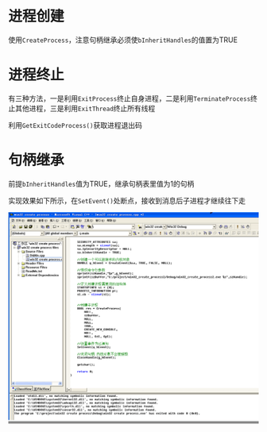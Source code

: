# 进程创建



使用`CreateProcess`，注意句柄继承必须使`bInheritHandles`的值置为TRUE



# 进程终止



有三种方法，一是利用`ExitProcess`终止自身进程，二是利用`TerminateProcess`终止其他进程，三是利用`ExitThread`终止所有线程



利用`GetExitCodeProcess()`获取进程退出码



# 句柄继承



前提`bInheritHandles`值为TRUE，继承句柄表里值为1的句柄



实现效果如下所示，在`SetEvent()`处断点，接收到消息后子进程才继续往下走



![process5](process5.gif)